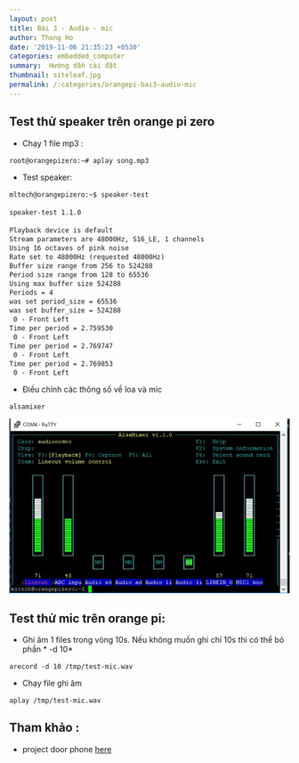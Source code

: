 ```yaml
---
layout: post
title: Bài 3 - Audio - mic
author: Thong Ho
date: '2019-11-06 21:35:23 +0530'
categories: embedded_computer
summary:  Hướng dẫn cài đặt
thumbnail: siteleaf.jpg
permalink: /:categories/orangepi-bai3-audio-mic
---
```


## Test thử speaker trên orange pi zero
- Chạy 1 file mp3 :

```
root@orangepizero:~# aplay song.mp3
```

- Test speaker: 

```
mltech@orangepizero:~$ speaker-test

speaker-test 1.1.0

Playback device is default
Stream parameters are 48000Hz, S16_LE, 1 channels
Using 16 octaves of pink noise
Rate set to 48000Hz (requested 48000Hz)
Buffer size range from 256 to 524288
Period size range from 128 to 65536
Using max buffer size 524288
Periods = 4
was set period_size = 65536
was set buffer_size = 524288
 0 - Front Left
Time per period = 2.759530
 0 - Front Left
Time per period = 2.769747
 0 - Front Left
Time per period = 2.769853
 0 - Front Left

```

- Điều chỉnh các thông số về loa và mic 

```
alsamixer

```

![](/assets/img/embedded_computer/orangepi/bai3_alsamixer.jpg)


## Test thử mic trên orange pi:
- Ghi âm 1 files trong vòng 10s. Nếu không muốn ghi chỉ 10s thì có thể bỏ phần * -d 10*

```
arecord -d 10 /tmp/test-mic.wav
```

- Chạy file ghi âm

```
aplay /tmp/test-mic.wav
```


## Tham khảo :
- project door phone [here](https://github.com/gravaigu/doorphone.git)
